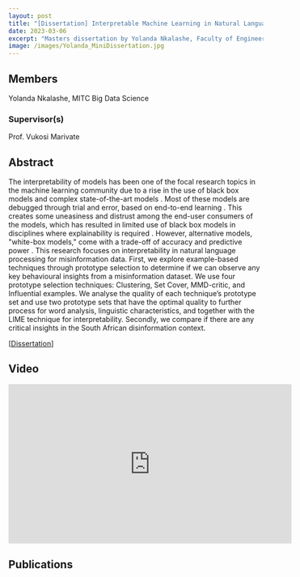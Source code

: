 ```yaml
---
layout: post
title: "[Dissertation] Interpretable Machine Learning in Natural Language Processing for Misinformation data"
date: 2023-03-06
excerpt: "Masters dissertation by Yolanda Nkalashe, Faculty of Engineering, Built Environment and Information Technology University of Pretoria, Pretoria"
image: /images/Yolanda_MiniDissertation.jpg
---
```

## Members

Yolanda Nkalashe, MITC Big Data Science

### Supervisor(s)

Prof. Vukosi Marivate

## Abstract

The interpretability of models has been one of the focal research topics in the machine learning community due to a rise in the use of black box models and complex state-of-the-art models . Most of these models are debugged through trial and error, based on end-to-end learning . This creates some uneasiness and distrust among the end-user consumers of the models, which has resulted in limited use of black box models in disciplines where explainability is required . However, alternative models, "white-box models," come with a trade-off of accuracy and predictive power . This research focuses on interpretability in natural language processing for misinformation data. First, we explore example-based techniques through prototype selection to determine if we can observe any key behavioural insights from a misinformation dataset. We use four prototype selection techniques: Clustering, Set Cover, MMD-critic, and Influential examples. We analyse the quality of each technique’s prototype set and use two prototype sets that have the optimal quality to further process for word analysis, linguistic characteristics, and together with the LIME technique for interpretability. Secondly, we compare if there are any critical insights in the South African disinformation context.

[[Dissertation](https://repository.up.ac.za/handle/2263/92768?show=full)]


## Video

<iframe width="560" height="315" src="https://www.youtube.com/watch?v=GO3k72h9i0Q" title="YouTube video player" frameborder="0" allow="accelerometer; autoplay; clipboard-write; encrypted-media; gyroscope; picture-in-picture; web-share" allowfullscreen></iframe>

## Publications
